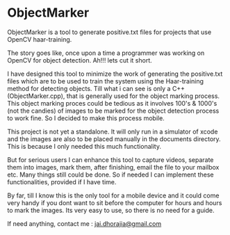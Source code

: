 ObjectMarker
============

ObjectMarker is a tool to generate positive.txt files for projects that use OpenCV haar-training.


The story goes like, once upon a time a programmer was working on OpenCV for object detection. Ah!!! lets cut it short. 

I have designed this tool to minimize the work of generating the positive.txt files which are to be used to train the system
using the Haar-training method for detecting objects. Till what i can see is only a C++ (ObjectMarker.cpp), that is 
generally used for the object marking process. This object marking proces could be tedious as it involves 100's & 1000's 
(not the candies) of images to be marked for the object detection process to work fine. So I decided to make this process 
mobile. 

This project is not yet a standalone. It will only run in a simulator of xcode and the images are also to be placed manually
in the documents directory. This is because I only needed this much functionality.

But for serious users I can enhance this tool to capture videos, separate them into images, mark them, after finishing,
email the file to your mailbox etc. Many things still could be done. So if needed I can implement these functionalities,
provided if I have time.

By far, till I know this is the only tool for a mobile device and it could come very handy if you dont want to sit before
the computer for hours and hours to mark the images. Its very easy to use, so there is no need for a guide.

If need anything, contact me : jai.dhorajia@gmail.com

